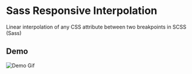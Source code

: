 # Sass Responsive Interpolation
Linear interpolation of any CSS attribute between two breakpoints in SCSS (Sass)

## Demo
![Demo Gif](https://github.com/joehinkle11/Sass-Responsive-Interpolation/raw/master/demo.gif)